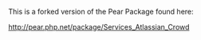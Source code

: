 This is a forked version of the Pear Package found here:

http://pear.php.net/package/Services_Atlassian_Crowd
